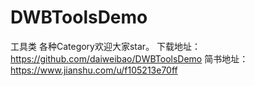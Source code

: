 # DWBToolsDemo
工具类
各种Category欢迎大家star。
下载地址：https://github.com/daiweibao/DWBToolsDemo
简书地址：https://www.jianshu.com/u/f105213e70ff
